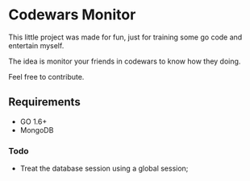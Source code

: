# Codewars Monitor

This little project was made for fun, just for training some go code and entertain myself.

The idea is monitor your friends in codewars to know how they doing.

Feel free to contribute.

## Requirements
* GO 1.6+
* MongoDB


### Todo

* Treat the database session using a global session;
